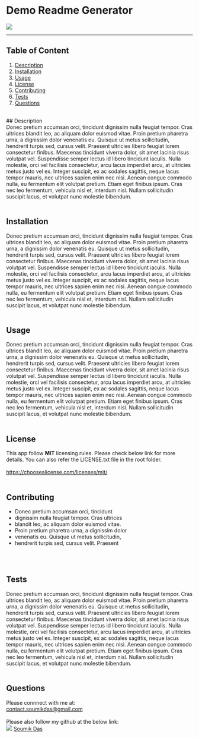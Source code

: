 # Demo Readme Generator     
  ![](https://img.shields.io/badge/license-MIT-yellowgreen)
  <hr>

  ## Table of Content
   1. [Description](#Description)
   2. [Installation](#Installation)
   3. [Usage](#Usage)
   4. [License](#License)
   5. [Contributing](#Contributing)
   6. [Tests](#Tests)
   7. [Questions](#Questions)  
   <br>
  ## Description <br>
  Donec pretium accumsan orci, tincidunt 
dignissim nulla feugiat tempor. Cras ultrices 
blandit leo, ac aliquam dolor euismod vitae. 
Proin pretium pharetra urna, a dignissim dolor 
venenatis eu. Quisque ut metus sollicitudin, 
hendrerit turpis sed, cursus velit. Praesent 
ultricies libero feugiat lorem consectetur 
finibus. Maecenas tincidunt viverra dolor, sit
 amet lacinia risus volutpat vel. Suspendisse 
semper lectus id libero tincidunt iaculis. Nulla 
molestie, orci vel facilisis consectetur, arcu 
lacus imperdiet arcu, at ultricies metus justo 
vel ex. Integer suscipit, ex ac sodales sagittis, 
neque lacus tempor mauris, nec ultrices 
sapien enim nec nisi. Aenean congue 
commodo nulla, eu fermentum elit volutpat 
pretium. Etiam eget finibus ipsum. Cras nec 
leo fermentum, vehicula nisl et, interdum nisl. 
Nullam sollicitudin suscipit lacus, et volutpat 
nunc molestie bibendum.
<br>
  <br>

  ## Installation <br>
  Donec pretium accumsan orci, tincidunt 
dignissim nulla feugiat tempor. Cras ultrices 
blandit leo, ac aliquam dolor euismod vitae. 
Proin pretium pharetra urna, a dignissim dolor 
venenatis eu. Quisque ut metus sollicitudin, 
hendrerit turpis sed, cursus velit. Praesent 
ultricies libero feugiat lorem consectetur 
finibus. Maecenas tincidunt viverra dolor, sit
 amet lacinia risus volutpat vel. Suspendisse 
semper lectus id libero tincidunt iaculis. Nulla 
molestie, orci vel facilisis consectetur, arcu 
lacus imperdiet arcu, at ultricies metus justo 
vel ex. Integer suscipit, ex ac sodales sagittis, 
neque lacus tempor mauris, nec ultrices 
sapien enim nec nisi. Aenean congue 
commodo nulla, eu fermentum elit volutpat 
pretium. Etiam eget finibus ipsum. Cras nec 
leo fermentum, vehicula nisl et, interdum nisl. 
Nullam sollicitudin suscipit lacus, et volutpat 
nunc molestie bibendum.
 <br>
  <br>

  ## Usage <br>
  Donec pretium accumsan orci, tincidunt 
dignissim nulla feugiat tempor. Cras ultrices 
blandit leo, ac aliquam dolor euismod vitae. 
Proin pretium pharetra urna, a dignissim dolor 
venenatis eu. Quisque ut metus sollicitudin, 
hendrerit turpis sed, cursus velit. Praesent 
ultricies libero feugiat lorem consectetur 
finibus. Maecenas tincidunt viverra dolor, sit
 amet lacinia risus volutpat vel. Suspendisse 
semper lectus id libero tincidunt iaculis. Nulla 
molestie, orci vel facilisis consectetur, arcu 
lacus imperdiet arcu, at ultricies metus justo 
vel ex. Integer suscipit, ex ac sodales sagittis, 
neque lacus tempor mauris, nec ultrices 
sapien enim nec nisi. Aenean congue 
commodo nulla, eu fermentum elit volutpat 
pretium. Etiam eget finibus ipsum. Cras nec 
leo fermentum, vehicula nisl et, interdum nisl. 
Nullam sollicitudin suscipit lacus, et volutpat 
nunc molestie bibendum.
 <br>
  <br>

  ## License <br>
  This app follow **MIT** licensing rules. Please check below link for more details.
  You can also refer the LICENSE.txt file in the root folder. <br> <br>
  https://choosealicense.com/licenses/mit/ <br>
  <br>

  ## Contributing <br>
   - Donec pretium accumsan orci, tincidunt 
 - dignissim nulla feugiat tempor. Cras ultrices 
 - blandit leo, ac aliquam dolor euismod vitae. 
 - Proin pretium pharetra urna, a dignissim dolor 
 - venenatis eu. Quisque ut metus sollicitudin, 
 - hendrerit turpis sed, cursus velit. Praesent 

 <br>
  <br>

  ## Tests <br>
  Donec pretium accumsan orci, tincidunt 
dignissim nulla feugiat tempor. Cras ultrices 
blandit leo, ac aliquam dolor euismod vitae. 
Proin pretium pharetra urna, a dignissim dolor 
venenatis eu. Quisque ut metus sollicitudin, 
hendrerit turpis sed, cursus velit. Praesent 
ultricies libero feugiat lorem consectetur 
finibus. Maecenas tincidunt viverra dolor, sit
 amet lacinia risus volutpat vel. Suspendisse 
semper lectus id libero tincidunt iaculis. Nulla 
molestie, orci vel facilisis consectetur, arcu 
lacus imperdiet arcu, at ultricies metus justo 
vel ex. Integer suscipit, ex ac sodales sagittis, 
neque lacus tempor mauris, nec ultrices 
sapien enim nec nisi. Aenean congue 
commodo nulla, eu fermentum elit volutpat 
pretium. Etiam eget finibus ipsum. Cras nec 
leo fermentum, vehicula nisl et, interdum nisl. 
Nullam sollicitudin suscipit lacus, et volutpat 
nunc molestie bibendum.
 <br>
  <br>

  ## Questions <br>
  Please connnect with me at: <br> contact.soumikdas@gmail.com <br> <br>
  Please also follow my github at the below link: <br>
 ![](https://img.shields.io/github/followers/dassoumik?style=social)     [Soumik Das](https://github.com/dassoumik)  

